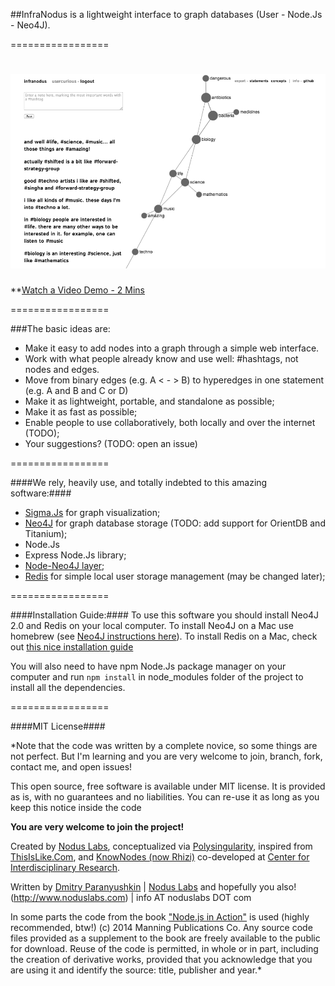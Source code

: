 ##InfraNodus is a lightweight interface to graph databases (User - Node.Js - Neo4J).
 
=================

![](/public/images/infranodus.png "InfraNodus Interface")
=================

**[Watch a Video Demo - 2 Mins](https://vimeo.com/deemeetree/review/86794258/e51e15db50)

=================


###The basic ideas are:
- Make it easy to add nodes into a graph through a simple web interface.
- Work with what people already know and use well: #hashtags, not nodes and edges.
- Move from binary edges (e.g. A < - > B) to hyperedges in one statement (e.g. A and B and C or D)
- Make it as lightweight, portable, and standalone as possible;
- Make it as fast as possible;
- Enable people to use collaboratively, both locally and over the internet (TODO);
- Your suggestions? (TODO: open an issue)

=================

####We rely, heavily use, and totally indebted to this amazing software:####
* [Sigma.Js](http://github.com/jacomyal/sigma.js) for graph visualization;
* [Neo4J](http://neo4j.org) for graph database storage (TODO: add support for OrientDB and Titanium);
* Node.Js
* Express Node.Js library;
* [Node-Neo4J layer](http://github.com/philippkueng/node-neo4j);
* [Redis](http://redis.io) for simple local user storage management (may be changed later);

=================


####Installation Guide:####
To use this software you should install Neo4J 2.0 and Redis on your local computer.
To install Neo4J on a Mac use homebrew (see [Neo4J instructions here](http://www.neo4j.org/download)).
To install Redis on a Mac, check out [this nice installation guide](http://jasdeep.ca/2012/05/installing-redis-on-mac-os-x/)

You will also need to have npm Node.Js package manager on your computer and run
`npm install` 
in node_modules folder of the project to install all the dependencies.

=================


####MIT License####

*Note that the code was written by a complete novice, so some things are not perfect.
But I'm learning and you are very welcome to join, branch, fork, contact me, and open issues!
 
 
This open source, free software is available under MIT license.
It is provided as is, with no guarantees and no liabilities.
You can re-use it as long as you keep this notice inside the code

**You are very welcome to join the project!**

Created by [Nodus Labs](http://www.noduslabs.com), conceptualized via [Polysingularity](http://polysingularity.com), inspired from [ThisIsLike.Com](http://thisislike.com), and [KnowNodes (now Rhizi)](http://rhizi.org) co-developed at [Center for Interdisciplinary Research](http://cri-paris.org). 

Written by [Dmitry Paranyushkin](http://github.com/deemeetree) | [Nodus Labs](http://www.noduslabs.com) and hopefully you also!
(http://www.noduslabs.com) | info AT noduslabs DOT com
 
In some parts the code from the book ["Node.js in Action"](http://www.manning.com/cantelon/) is used (highly recommended, btw!)
(c) 2014 Manning Publications Co.
Any source code files provided as a supplement to the book are freely available to the public for download. Reuse of the code is permitted, in whole or in part, including the creation of derivative works, provided that you acknowledge that you are using it and identify the source: title, publisher and year.*


